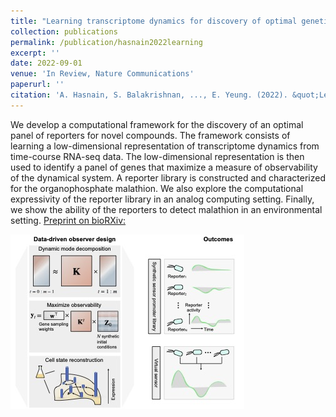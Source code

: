 ```yaml
---
title: "Learning transcriptome dynamics for discovery of optimal genetic reporters of novel compounds"
collection: publications
permalink: /publication/hasnain2022learning
excerpt: ''
date: 2022-09-01
venue: 'In Review, Nature Communications'
paperurl: ''
citation: 'A. Hasnain, S. Balakrishnan, ..., E. Yeung. (2022). &quot;Learning transcriptome dynamics for discovery of optimal genetic reporters of novel compounds.&quot; bioRXiv preprint https://doi.org/10.1101/2022.05.27.493781.'
---
```

 We develop a computational framework for the discovery of an optimal panel of reporters for novel compounds. The framework consists of learning a low-dimensional representation of transcriptome dynamics from time-course RNA-seq data. The low-dimensional representation is then used to identify a panel of genes that maximize a measure of observability of the dynamical system. A reporter library is constructed and characterized for the organophosphate malathion. We also explore the computational expressivity of the reporter library in an analog computing setting. Finally, we show the ability of the reporters to detect malathion in an environmental setting.
[Preprint on bioRXiv:](https://www.biorxiv.org/content/10.1101/2022.05.27.493781v1)

![feature](/images/hasnain2022learning_feature.jpg)